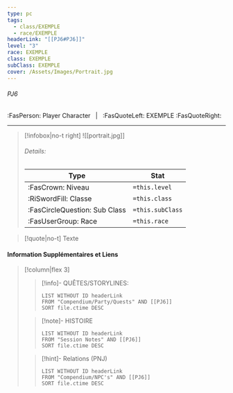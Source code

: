 ```yaml
---
type: pc
tags:
  - class/EXEMPLE
  - race/EXEMPLE
headerLink: "[[PJ6#PJ6]]"
level: "3"
race: EXEMPLE
class: EXEMPLE
subClass: EXEMPLE
cover: /Assets/Images/Portrait.jpg
---
```


###### PJ6
:FasPerson: Player Character &nbsp; | &nbsp; :FasQuoteLeft: EXEMPLE :FasQuoteRight:
___
> [!infobox|no-t right]
> ![[portrait.jpg]]
> ###### Details:
> | Type | Stat |
> | ---- | ---- |
> | :FasCrown: Niveau   | `=this.level` |
> | :RiSwordFill: Classe |  `=this.class`|
> | :FasCircleQuestion: Sub Class |  `=this.subClass`|
> |  :FasUserGroup: Race |  `=this.race`|

> [!quote|no-t]
> Texte
 
#### Information Supplémentaires et Liens
> [!column|flex 3]
>> [!info]- QUÊTES/STORYLINES:
>>```dataview
>>LIST WITHOUT ID headerLink
>>FROM "Compendium/Party/Quests" AND [[PJ6]]
>>SORT file.ctime DESC
>
>>[!note]- HISTOIRE
>>```dataview
>>LIST WITHOUT ID headerLink
>>FROM "Session Notes" AND [[PJ6]]
>>SORT file.ctime DESC
>
>>[!hint]- Relations (PNJ)
>>```dataview
>>LIST WITHOUT ID headerLink
>>FROM "Compendium/NPC's" AND [[PJ6]]
>>SORT file.ctime DESC
>>
```image-layout-masonry-3

```
